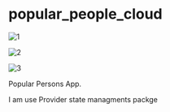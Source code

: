 # popular_people_cloud
![1](https://user-images.githubusercontent.com/62033008/169672144-cb34f048-47e9-44b3-a4c4-29c7b1d0ebc0.jpeg)

![2](https://user-images.githubusercontent.com/62033008/169672129-dd5e6907-3f85-41b8-9520-29d17b2ea7a5.jpeg)

![3](https://user-images.githubusercontent.com/62033008/169672165-8f91f5fd-cb6b-4781-9777-af01f9d2f604.jpeg)

Popular Persons App.

I am  use Provider state managments packge
